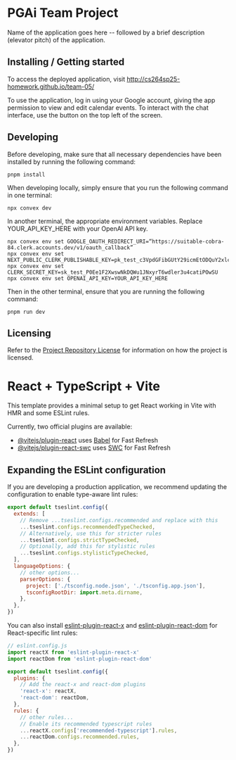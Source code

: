 # PGAi Team Project

Name of the application goes here -- followed by a brief description (elevator pitch) of the application.

## Installing / Getting started

To access the deployed application, visit http://cs264sp25-homework.github.io/team-05/

To use the application, log in using your Google account, giving the app permission to view and edit calendar events. To interact with the chat interface, use the button on the top left of the screen.

## Developing

Before developing, make sure that all necessary dependencies have been installed by running the following command:

```shell
pnpm install
```

When developing locally, simply ensure that you run the following command in one terminal:

```shell
npx convex dev
```

In another terminal, the appropriate environment variables. Replace YOUR_API_KEY_HERE with your OpenAI API key.

```shell
npx convex env set GOOGLE_OAUTH_REDIRECT_URI=“https://suitable-cobra-84.clerk.accounts.dev/v1/oauth_callback”
npx convex env set NEXT_PUBLIC_CLERK_PUBLISHABLE_KEY=pk_test_c3VpdGFibGUtY29icmEtODQuY2xlcmsuYWNjb3VudHMuZGV2JA
npx convex env set CLERK_SECRET_KEY=sk_test_P0Ee1F2XwswNkDQWu1JNxyrT6wdler3u4catiPOwSU
npx convex env set OPENAI_API_KEY=YOUR_API_KEY_HERE
```

Then in the other terminal, ensure that you are running the following command:

```shell
pnpm run dev
```

## Licensing

Refer to the [Project Repository License](./LICENSE.md) for information on how the project is licensed.

# React + TypeScript + Vite

This template provides a minimal setup to get React working in Vite with HMR and some ESLint rules.

Currently, two official plugins are available:

- [@vitejs/plugin-react](https://github.com/vitejs/vite-plugin-react/blob/main/packages/plugin-react/README.md) uses [Babel](https://babeljs.io/) for Fast Refresh
- [@vitejs/plugin-react-swc](https://github.com/vitejs/vite-plugin-react-swc) uses [SWC](https://swc.rs/) for Fast Refresh

## Expanding the ESLint configuration

If you are developing a production application, we recommend updating the configuration to enable type-aware lint rules:

```js
export default tseslint.config({
  extends: [
    // Remove ...tseslint.configs.recommended and replace with this
    ...tseslint.configs.recommendedTypeChecked,
    // Alternatively, use this for stricter rules
    ...tseslint.configs.strictTypeChecked,
    // Optionally, add this for stylistic rules
    ...tseslint.configs.stylisticTypeChecked,
  ],
  languageOptions: {
    // other options...
    parserOptions: {
      project: ['./tsconfig.node.json', './tsconfig.app.json'],
      tsconfigRootDir: import.meta.dirname,
    },
  },
})
```

You can also install [eslint-plugin-react-x](https://github.com/Rel1cx/eslint-react/tree/main/packages/plugins/eslint-plugin-react-x) and [eslint-plugin-react-dom](https://github.com/Rel1cx/eslint-react/tree/main/packages/plugins/eslint-plugin-react-dom) for React-specific lint rules:

```js
// eslint.config.js
import reactX from 'eslint-plugin-react-x'
import reactDom from 'eslint-plugin-react-dom'

export default tseslint.config({
  plugins: {
    // Add the react-x and react-dom plugins
    'react-x': reactX,
    'react-dom': reactDom,
  },
  rules: {
    // other rules...
    // Enable its recommended typescript rules
    ...reactX.configs['recommended-typescript'].rules,
    ...reactDom.configs.recommended.rules,
  },
})
```
